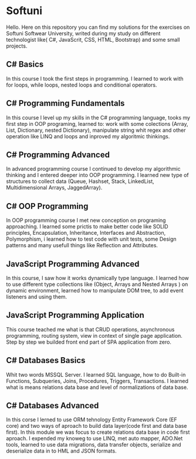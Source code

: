 <h1>Softuni</h1>
<span>Hello. Here on this repository you can find my solutions for the exercises on Softuni Softwear University, writed during my study on different technologist like( C#, JavaScrit, CSS, HTML, Bootstrap) and some small projects.</span>

<h2>C# Basics</h2>
<span>In this course I took the first steps in programming. I learned to work with for loops, while loops, nested loops and conditional operators.</span>
<h2>C# Programming Fundamentals</h2>
<span>In this course I level up my skills in the C# programming language, tooks my first step in OOP programing, learned to: work with some colections (Array, List, Dictionary, nested Dictionary), manipulate string whit regex and other operation like LINQ and loops and inproved my algoritmic thinkings.</span>
<h2>C# Programming Advanced</h2>
<span>In аdvanced programming course I continued to develop my algorithmic thinking and I entered deeper into OOP programming. I learned new type of structures to collect data (Queue, Hashset, Stack, LinkedList, Multidimensional Arrays, JaggedArray). </span>
<h2>C# OOP Programming</h2>
<span>In OOP programming course I met new conception on programing approaching. I learned some prictis to make better code like SOLID principles, Encapsulation, Inheritance, Interfaces and Abstraction, Polymorphism, i learned how to test code with unit tests, some Design patterns and many usefull things like Reflection and Attributes.</span>
<h2>JavaScript Programming Advanced</h2>
<span>In this course, I saw how it works dynamically type language. I learned how to use different type collections like (Object, Arrays and Nested Arrays ) on dynamic environment, learned how to manipulate DOM tree, to add event listeners and using them.</span>
<h2>JavaScript Programming Application</h2>
<span>This course teached me what is that CRUD operations, asynchronous programming, routing system, view in context of single page application. Step by step we builded front end part of SPA application from zero.</span>
<h2>C# Databases Basics</h2>
<span>Whit two words MSSQL Server. I learned SQL language, how to do Built-in Functions, Subqueries, Joins, Procedures, Triggers, Transactions. I learned what is means relations data base and level of normalizations of data base.</span>
<h2>C# Databases Advanced</h2>
<span>In this corse I lerned to use ORM tehnology Entity Framework Core (EF core) and two ways of aproach to build data layer(code first and data base first). In this module we was focus to create relations data base in code first aproach. I expended my knoweg to use LINQ, met auto mapper, ADO.Net tools, learned to use data migrations, data transfer objects, serialize and deserialize data in to HML and JSON formats.</span>
<h2></h2>
<span></span>
